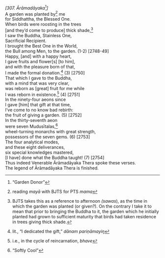 *\[307. Ārāmadāyaka*[^1]*\]*  
A garden was planted by[^2] me  
for Siddhattha, the Blessed One.  
When birds were roosting in the trees  
\[and they’d come to produce\] thick shade,[^3]  
I saw the Buddha, Stainless One,  
Sacrificial Recipient.  
I brought the Best One in the World,  
the Bull among Men, to the garden. (1-2) \[2748-49\]  
Happy, \[and\] with a happy heart,  
I gave fruits and flower\[s\] \[to him\],  
and with the pleasure born of that,  
I made the formal donation.[^4] (3) \[2750\]  
That which I gave to the Buddha,  
with a mind that was very clear,  
was reborn as \[great\] fruit for me while  
I was reborn in existence.[^5] (4) \[2751\]  
In the ninety-four aeons since  
I gave \[him\] that gift at that time,  
I’ve come to no know bad rebirth:  
the fruit of giving a garden. (5) \[2752\]  
In the thirty-seventh aeon  
were seven Mudusītalas,[^6]  
wheel-turning monarchs with great strength,  
possessors of the seven gems. (6) \[2753\]  
The four analytical modes,  
and these eight deliverances,  
six special knowledges mastered,  
\[I have\] done what the Buddha taught! (7) \[2754\]  
Thus indeed Venerable Ārāmadāyaka Thera spoke these verses.  
The legend of Ārāmadāyaka Thera is finished.  
[^1]: “Garden Donor”  
[^2]: reading *mayā* with BJTS for PTS *mama*  
[^3]: BJTS takes this as a reference to afternoon *(sawas*), as the time
    in which the garden was planted (or given?). On the contrary I take
    it to mean that prior to bringing the Buddha to it, the garden which
    he initially planted had grown to sufficient maturity that birds had
    taken residence in trees giving thick shade.  
[^4]: lit., “I dedicated the gift,” *dānam pariṇāmayiŋ*  
[^5]: i.e., in the cycle of reincarnation, *bhave*  
[^6]: “Softly Cool”
